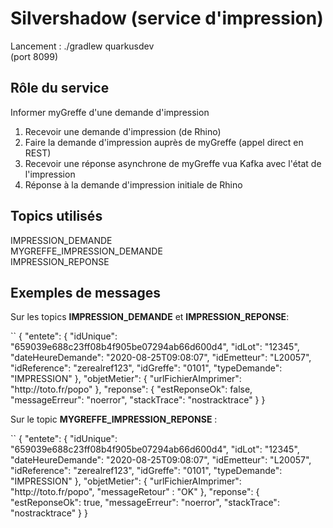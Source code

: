 # Silvershadow (service d'impression)
Lancement : ./gradlew quarkusdev <br>
(port 8099)

## Rôle du service
Informer myGreffe d'une demande d'impression
1) Recevoir une demande d'impression (de Rhino)
2) Faire la demande d'impression auprès de myGreffe (appel direct en REST)
3) Recevoir une réponse asynchrone de myGreffe vua Kafka avec l'état de l'impression 
4) Réponse à la demande d'impression initiale de Rhino 

## Topics utilisés
IMPRESSION_DEMANDE<br>
MYGREFFE_IMPRESSION_DEMANDE<br>
IMPRESSION_REPONSE<br>

## Exemples de messages 

Sur les topics <strong>IMPRESSION_DEMANDE</strong> et <strong>IMPRESSION_REPONSE</strong>:
<p>
``
{
  "entete": {
    "idUnique": "659039e688c23ff08b4f905be07294ab66d600d4",
    "idLot": "12345",
    "dateHeureDemande": "2020-08-25T09:08:07",
    "idEmetteur": "L20057",
    "idReference": "zerealref123",
    "idGreffe": "0101",
    "typeDemande": "IMPRESSION"
  },
  "objetMetier": {
    "urlFichierAImprimer": "http://toto.fr/popo"
  },
  "reponse": {
    "estReponseOk": false,
    "messageErreur": "noerror",
    "stackTrace": "nostracktrace"
  }
}
</p>
Sur le topic <strong>MYGREFFE_IMPRESSION_REPONSE</strong> :<p>
``
{
  "entete": {
    "idUnique": "659039e688c23ff08b4f905be07294ab66d600d4",
    "idLot": "12345",
    "dateHeureDemande": "2020-08-25T09:08:07",
    "idEmetteur": "L20057",
    "idReference": "zerealref123",
    "idGreffe": "0101",
    "typeDemande": "IMPRESSION"
  },
  "objetMetier": {
    "urlFichierAImprimer": "http://toto.fr/popo",
    "messageRetour" : "OK"
  },
  "reponse": {
    "estReponseOk": true,
    "messageErreur": "noerror",
    "stackTrace": "nostracktrace"
  }
}
</p>